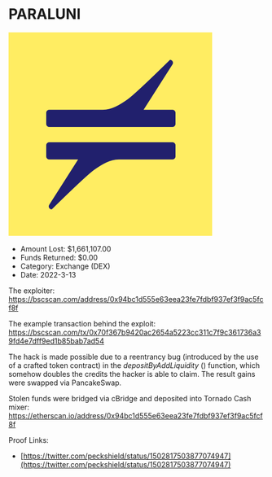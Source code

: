 # PARALUNI
![PARALUNI](/rektimages/PARALUNI.png)
- Amount Lost: $1,661,107.00
- Funds Returned: $0.00
- Category: Exchange (DEX)
- Date: 2022-3-13

The exploiter:  
https://bscscan.com/address/0x94bc1d555e63eea23fe7fdbf937ef3f9ac5fcf8f  
  
The example transaction behind the exploit:  
https://bscscan.com/tx/0x70f367b9420ac2654a5223cc311c7f9c361736a39fd4e7dff9ed1b85bab7ad54  
  
The hack is made possible due to a reentrancy bug (introduced by the use of a crafted token contract) in the _depositByAddLiquidity_ () function, which somehow doubles the credits the hacker is able to claim. The result gains were swapped via PancakeSwap.  
  
Stolen funds were bridged via cBridge and deposited into Tornado Cash mixer:  
https://etherscan.io/address/0x94bc1d555e63eea23fe7fdbf937ef3f9ac5fcf8f


Proof Links:
- [https://twitter.com/peckshield/status/1502817503877074947](https://twitter.com/peckshield/status/1502817503877074947)


